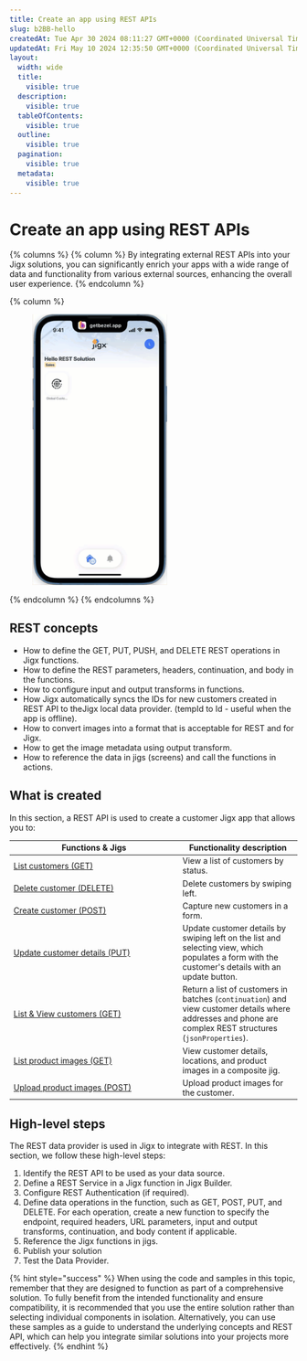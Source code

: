 ```yaml
---
title: Create an app using REST APIs
slug: b2BB-hello
createdAt: Tue Apr 30 2024 08:11:27 GMT+0000 (Coordinated Universal Time)
updatedAt: Fri May 10 2024 12:35:50 GMT+0000 (Coordinated Universal Time)
layout:
  width: wide
  title:
    visible: true
  description:
    visible: true
  tableOfContents:
    visible: true
  outline:
    visible: true
  pagination:
    visible: true
  metadata:
    visible: true
---
```


# Create an app using REST APIs

{% columns %}
{% column %}
By integrating external REST APIs into your Jigx solutions, you can significantly enrich your apps with a wide range of data and functionality from various external sources, enhancing the overall user experience.
{% endcolumn %}

{% column %}
<figure><img src="../../../.gitbook/assets/rest-hello-intro.gif" alt="" width="236"><figcaption></figcaption></figure>
{% endcolumn %}
{% endcolumns %}

## REST concepts

* How to define the GET, PUT, PUSH, and DELETE REST operations in Jigx functions.
* How to define the REST parameters, headers, continuation, and body in the functions.
* How to configure input and output transforms in functions.
* How Jigx automatically syncs the IDs for new customers created in REST API to theJigx local data provider. (tempId to Id - useful when the app is offline).
* How to convert images into a format that is acceptable for REST and for Jigx.
* How to get the image metadata using output transform.
* How to reference the data in jigs (screens) and call the functions in actions.

## What is created

In this section, a REST API is used to create a customer Jigx app that allows you to:

<table><thead><tr><th width="281.82421875">Functions &#x26; Jigs</th><th>Functionality description</th></tr></thead><tbody><tr><td><a href="Create an app using REST APIs/List customers _GET_.md">List customers (GET)</a></td><td>View a list of customers by status.</td></tr><tr><td><a href="Create an app using REST APIs/Delete customer _DELETE_.md">Delete customer (DELETE)</a></td><td>Delete customers by swiping left.</td></tr><tr><td><a href="Create an app using REST APIs/Create customer _POST_.md">Create customer (POST)</a></td><td>Capture new customers in a form.</td></tr><tr><td><a href="Create an app using REST APIs/Update customer details _PUT_.md">Update customer details (PUT)</a></td><td>Update customer details by swiping left on the list and selecting view, which populates a form with the customer's details with an update button.</td></tr><tr><td><a href="Create an app using REST APIs/List _ View customers _GET_.md">List &#x26; View customers (GET)</a></td><td>Return a list of customers in batches (<code>continuation</code>) and view customer details where addresses and phone are complex REST structures (<code>jsonProperties</code>).</td></tr><tr><td><a href="Create an app using REST APIs/List product images _GET_.md">List product images (GET)</a></td><td>View customer details, locations, and product images in a composite jig.</td></tr><tr><td><a href="Create an app using REST APIs/Upload product images _POST_.md">Upload product images (POST)</a></td><td>Upload product images for the customer.</td></tr></tbody></table>

## High-level steps

The REST data provider is used in Jigx to integrate with REST. In this section, we follow these high-level steps:

1. Identify the REST API to be used as your data source.
2. Define a REST Service in a Jigx function in Jigx Builder.
3. Configure REST Authentication (if required).
4. Define data operations in the function, such as GET, POST, PUT, and DELETE. For each operation, create a new function to specify the endpoint, required headers, URL parameters, input and output transforms, continuation, and body content if applicable.
5. Reference the Jigx functions in jigs.
6. Publish your solution
7. Test the Data Provider.

{% hint style="success" %}
When using the code and samples in this topic, remember that they are designed to function as part of a comprehensive solution. To fully benefit from the intended functionality and ensure compatibility, it is recommended that you use the entire solution rather than selecting individual components in isolation. Alternatively, you can use these samples as a guide to understand the underlying concepts and REST API, which can help you integrate similar solutions into your projects more effectively.
{% endhint %}
